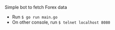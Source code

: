 Simple bot to fetch Forex data
* Run `$ go run main.go`
* On other console, run `$ telnet localhost 8080`
